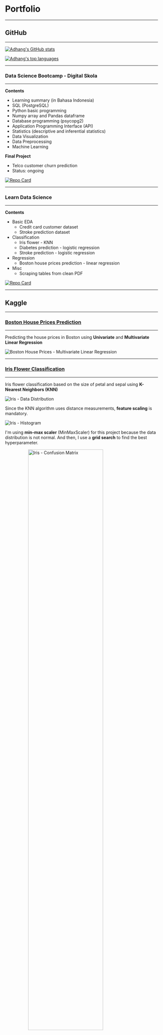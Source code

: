 # Portfolio

---
## GitHub
---

[![Adhang's GitHub stats](https://github-readme-stats.vercel.app/api?username=adhang&show_icons=true&hide=issues,contribs&theme=vue-dark)](https://github.com/adhang)

[![Adhang's top languages](https://github-readme-stats.vercel.app/api/top-langs/?username=adhang&layout=compact&theme=vue-dark)](https://github.com/adhang)

---
### Data Science Bootcamp - Digital Skola
---

**Contents**
- Learning summary (in Bahasa Indonesia)
- SQL (PostgreSQL)
- Python basic programming
- Numpy array and Pandas dataframe
- Database programming (psycopg2)
- Application Programming Interface (API)
- Statistics (descriptive and inferential statistics)
- Data Visualization
- Data Preprocessing
- Machine Learning

**Final Project**
- Telco customer churn prediction
- Status: ongoing

[![Repo Card](https://github-readme-stats.vercel.app/api/pin/?username=adhang&repo=data-science-digital-skola&show_owner=true&theme=vue-dark)](https://github.com/adhang/data-science-digital-skola)

---
### Learn Data Science
---

**Contents**
- Basic EDA
  - Credit card customer dataset
  - Stroke prediction dataset
- Classification
  - Iris flower - KNN
  - Diabetes prediction - logistic regression
  - Stroke prediction - logistic regression
- Regression
  - Boston house prices prediction - linear regression
- Misc
  - Scraping tables from clean PDF

[![Repo Card](https://github-readme-stats.vercel.app/api/pin/?username=adhang&repo=learn-data-science&show_owner=true&theme=vue-dark)](https://github.com/adhang/learn-data-science)

---
## Kaggle
---
### <a href="https://www.kaggle.com/code/adhang/boston-house-prices-linear-regression" target="_blank">Boston House Prices Prediction</a>
---

Predicting the house prices in Boston using **Univariate** and **Multivariate Linear Regression**

<img class="img-modal-src" src="page-content/boston-multivariate-linear-regression.png?raw=true" alt="Boston House Prices - Multivariate Linear Regression">

---
### <a href="https://www.kaggle.com/code/adhang/iris-flower-classification-knn-100-accuracy" target="_blank">Iris Flower Classification</a>
---

Iris flower classification based on the size of petal and sepal using **K-Nearest Neighbors (KNN)**

<img class="img-modal-src" src="page-content/iris-pair-plot.png?raw=true" alt="Iris - Data Distribution">

Since the KNN algorithm uses distance measurements, **feature scaling** is mandatory.

<img class="img-modal-src" src="page-content/iris-hist.png?raw=true" alt="Iris - Histogram">

I'm using **min-max scaler** (MinMaxScaler) for this project because the data distribution is not normal. And then, I use a **grid search** to find the best hyperparameter.

<img class="img-modal-src" src="page-content/iris-confusion-matrix-gs.png?raw=true" alt="Iris - Confusion Matrix" width="70%" style="display:block;margin-left:auto; margin-right:auto;">

After using the best hyperparameter, I got **100% accuracy!**

---
### <a href="https://www.kaggle.com/code/adhang/diabetes-prediction-simple-logistic-regression" target="_blank">Diabetes Prediction</a>
---

Predicting whether a patient is likely to get a diabetes based on the glucose level using **Simple Logistic Regression**

<img class="img-modal-src" src="page-content/diabetes-logistic-function.png?raw=true" alt="Diabetes - Logistic Function">

---
## Tableau
---

### <a href="https://public.tableau.com/app/profile/adhang/viz/IndonesiaCOVID-19/Dashboard" target="_blank">Indonesia COVID-19 Dashboard</a>
I made a dashboard to show the spread of COVID-19 in Indonesia from March 2020 to January 2022.

<img class="img-modal-src" src="page-content/dashboard-covid19-indonesia.png?raw=true" alt="Indonesia COVID-19 Dashboard">

**Interactive Version**<br>
Change to the desktop layout and full-screen mode for a better experience.
<div id="tableauViz" style="max-width:100%; max-height:400px; overflow:auto;"></div>
<button onclick="exportToPDF();">Export to PDF</button>

---
<!-- The Modal -->
<div id="modal-container" class="modal">

  <!-- The Close Button -->
  <span class="close">&times;</span>

  <!-- Modal Content (The Image) -->
  <img class="modal-content" id="img-modal">

  <!-- Modal Caption (Image Text) -->
  <div id="caption"></div>
</div>
---
<p>
  <small>
    Hosted on GitHub Pages &mdash; Theme by <a href="https://github.com/orderedlist">orderedlist</a>
    <br>
    Page template forked from <a href="https://github.com/evanca/quick-portfolio">evanca</a>
    <br>
    Umbrella icons created by <a href="https://www.flaticon.com/free-icons/umbrella" title="umbrella icons">photo3idea_studio &mdash; Flaticon</a>
    <br>
    Github readme stats created by <a href="https://github.com/anuraghazra/github-readme-stats">anuraghazra</a>
  </small>
</p>
